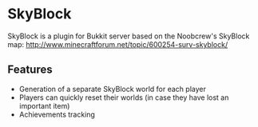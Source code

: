 SkyBlock
========

SkyBlock is a plugin for Bukkit server based on the Noobcrew's SkyBlock map:
http://www.minecraftforum.net/topic/600254-surv-skyblock/

Features
--------

* Generation of a separate SkyBlock world for each player
* Players can quickly reset their worlds (in case they have lost an important item)
* Achievements tracking

